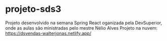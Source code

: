 # projeto-sds3

Projeto desenvolvido na semana Spring React oganizada pela DevSuperior, onde as aulas são ministradas pelo mestre Nélio Alves
Projeto na nuvem: https://dsvendas-walterjonas.netlify.app/
